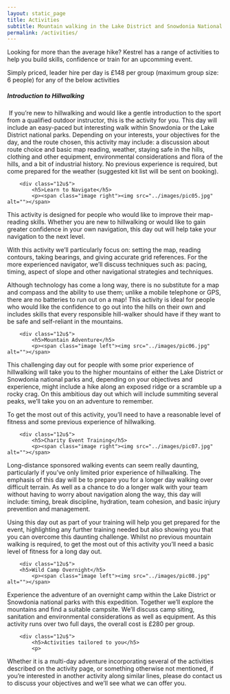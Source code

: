 ```yaml
---
layout: static_page
title: Activities
subtitle: Mountain walking in the Lake District and Snowdonia National Parks.
permalink: /activities/
---
```


Looking for more than the average hike? Kestrel has a range of activities to help you build skills, confidence or train for an upcomming event.

Simply priced, leader hire per day is £148 per group (maximum group size: 6 people) for any of the below activities

<section>
    <div class="row-uniform">
        <div class="12u$">
            <h5>Introduction to Hillwalking</h5>
            <p><span class="image left"><img src="../images/pic04.jpg" alt=""></span>
If you’re new to hillwalking and would like a gentle introduction to the sport from a qualified outdoor instructor, this is the activity for you. This day will include an easy-paced but interesting walk within Snowdonia or the Lake District national parks. Depending on your interests, your objectives for the day, and the route chosen, this activity may include: a discussion about route choice and basic map reading, weather, staying safe in the hills, clothing and other equipment, environmental considerations and flora of the hills, and a bit of industrial history. No previous experience is required, but come prepared for the weather (suggested kit list will be sent on booking).     
            </p>
        </div>

        <div class="12u$">
            <h5>Learn to Navigate</h5>
            <p><span class="image right"><img src="../images/pic05.jpg" alt=""></span>

This activity is designed for people who would like to improve their map-reading skills. Whether you are new to hillwalking or would like to gain greater confidence in your own navigation, this day out will help take your navigation to the next level.

With this activity we’ll particularly focus on: setting the map, reading contours, taking bearings, and giving accurate grid references. For the more experienced navigator, we’ll discuss techniques such as: pacing, timing, aspect of slope and other navigational strategies and techniques. 
 
Although technology has come a long way, there is no substitute for a map and compass and the ability to use them; unlike a mobile telephone or GPS, there are no batteries to run out on a map! This activity is ideal for people who would like the confidence to go out into the hills on their own and includes skills that every responsible hill-walker should have if they want to be safe and self-reliant in the mountains.
            </p>
        </div>

        <div class="12u$">
            <h5>Mountain Adventure</h5>
            <p><span class="image left"><img src="../images/pic06.jpg" alt=""></span>

This challenging day out for people with some prior experience of hillwalking will take you to the higher mountains of either the Lake District or Snowdonia national parks and, depending on your objectives and experience, might include a hike along an exposed ridge or a scramble up a rocky crag. On this ambitious day out which will include summiting several peaks, we’ll take you on an adventure to remember. 
 
To get the most out of this activity, you’ll need to have a reasonable level of fitness and some previous experience of hillwalking. 
            </p>
        </div>

        <div class="12u$">
            <h5>Charity Event Training</h5>
            <p><span class="image right"><img src="../images/pic07.jpg" alt=""></span>

Long-distance sponsored walking events can seem really daunting, particularly if you’ve only limited prior experience of hillwalking. The emphasis of this day will be to prepare you for a longer day walking over difficult terrain. As well as a chance to do a longer walk with your team without having to worry about navigation along the way, this day will include: timing, break discipline, hydration, team cohesion, and basic injury prevention and management.  

Using this day out as part of your training will help you get prepared for the event, highlighting any further training needed but also showing you that you can overcome this daunting challenge. Whilst no previous mountain walking is required, to get the most out of this activity you’ll need a basic level of fitness for a long day out.
            </p>
            <p></p>
        </div>

        <div class="12u$">
        <h5>Wild Camp Overnight</h5>
            <p><span class="image left"><img src="../images/pic08.jpg" alt=""></span>

Experience the adventure of an overnight camp within the Lake District or Snowdonia national parks with this expedition. Together we’ll explore the mountains and find a suitable campsite. We’ll discuss camp siting, sanitation and environmental considerations as well as equipment. As this activity runs over two full days, the overall cost is £280 per group.
            </p>
        </div>

        <div class="12u$">
            <h5>Activities tailored to you</h5>
            <p>
Whether it is a multi-day adventure incorporating several of the activities described on the activity page, or something otherwise not mentioned, if you’re interested in another activity along similar lines, please do contact us to discuss your objectives and we’ll see what we can offer you.
            </p>
        </div>
    </div>
</section>
